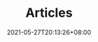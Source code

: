 ---
title: "Articles"
#subtitle: Posts, tutorials, snippets, musings, and everything else.
date: 2021-05-27T20:13:26+08:00
type: section
layout: "archives"
---